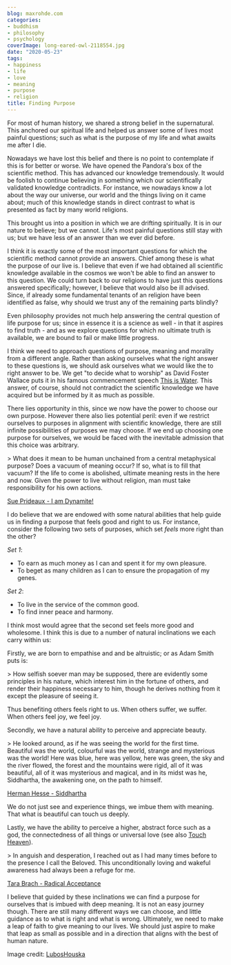 ```yaml
---
blog: maxrohde.com
categories:
- buddhism
- philosophy
- psychology
coverImage: long-eared-owl-2118554.jpg
date: "2020-05-23"
tags:
- happiness
- life
- love
- meaning
- purpose
- religion
title: Finding Purpose
---
```


For most of human history, we shared a strong belief in the supernatural. This anchored our spiritual life and helped us answer some of lives most painful questions; such as what is the purpose of my life and what awaits me after I die.

Nowadays we have lost this belief and there is no point to contemplate if this is for better or worse. We have opened the Pandora's box of the scientific method. This has advanced our knowledge tremendously. It would be foolish to continue believing in something which our scientifically validated knowledge contradicts. For instance, we nowadays know a lot about the way our universe, our world and the things living on it came about; much of this knowledge stands in direct contrast to what is presented as fact by many world religions.

This brought us into a position in which we are drifting spiritually. It is in our nature to believe; but we cannot. Life's most painful questions still stay with us; but we have less of an answer than we ever did before.

I think it is exactly some of the most important questions for which the scientific method cannot provide an answers. Chief among these is what the purpose of our live is. I believe that even if we had obtained all scientific knowledge available in the cosmos we won't be able to find an answer to this question. We could turn back to our religions to have just this questions answered specifically; however, I believe that would also be ill advised. Since, if already some fundamental tenants of an religion have been identified as false, why should we trust any of the remaining parts blindly?

Even philosophy provides not much help answering the central question of life purpose for us; since in essence it is a science as well - in that it aspires to find truth - and as we explore questions for which no ultimate truth is available, we are bound to fail or make little progress.

I think we need to approach questions of purpose, meaning and morality from a different angle. Rather than asking ourselves what the right answer to these questions is, we should ask ourselves what we would like the to right answer to be. We get "to decide what to worship" as David Foster Wallace puts it in his famous commencement speech [This is Water](https://en.wikipedia.org/wiki/This_Is_Water). This answer, of course, should not contradict the scientific knowledge we have acquired but be informed by it as much as possible.

There lies opportunity in this, since we now have the power to choose our own purpose. However there also lies potential peril: even if we restrict ourselves to purposes in alignment with scientific knowledge, there are still infinite possibilities of purposes we may choose. If we end up choosing one purpose for ourselves, we would be faced with the inevitable admission that this choice was arbitrary.

\> What does it mean to be human unchained from a central metaphysical purpose? Does a vacuum of meaning occur? If so, what is to fill that vacuum? If the life to come is abolished, ultimate meaning rests in the here and now. Given the power to live without religion, man must take responsibility for his own actions.

[Sue Prideaux - I am Dynamite!](https://www.goodreads.com/review/show/3352769348)

I do believe that we are endowed with some natural abilities that help guide us in finding a purpose that feels good and right to us. For instance, consider the following two sets of purposes, which set _feels_ more right than the other?

_Set 1_:

- To earn as much money as I can and spent it for my own pleasure.
- To beget as many children as I can to ensure the propagation of my genes.

_Set 2_:

- To live in the service of the common good.
- To find inner peace and harmony.

I think most would agree that the second set feels more good and wholesome. I think this is due to a number of natural inclinations we each carry within us:

Firstly, we are born to empathise and and be altruistic; or as Adam Smith puts is:

\> How selfish soever man may be supposed, there are evidently some principles in his nature, which interest him in the fortune of others, and render their happiness necessary to him, though he derives nothing from it except the pleasure of seeing it.

Thus benefiting others feels right to us. When others suffer, we suffer. When others feel joy, we feel joy.

Secondly, we have a natural ability to perceive and appreciate beauty.

\> He looked around, as if he was seeing the world for the first time. Beautiful was the world, colourful was the world, strange and mysterious was the world! Here was blue, here was yellow, here was green, the sky and the river flowed, the forest and the mountains were rigid, all of it was beautiful, all of it was mysterious and magical, and in its midst was he, Siddhartha, the awakening one, on the path to himself.

[Herman Hesse - Siddhartha](https://www.goodreads.com/book/show/52036.Siddhartha)

We do not just see and experience things, we imbue them with meaning. That what is beautiful can touch us deeply.

Lastly, we have the ability to perceive a higher, abstract force such as a god, the connectedness of all things or universal love (see also [Touch Heaven](https://maxrohde.com/2019/11/16/touch-heaven/)).

\> In anguish and desperation, I reached out as I had many times before to the presence I call the Beloved. This unconditionally loving and wakeful awareness had always been a refuge for me.

[Tara Brach - Radical Acceptance](https://www.goodreads.com/book/show/173666.Radical_Acceptance)

I believe that guided by these inclinations we can find a purpose for ourselves that is imbued with deep meaning. It is not an easy journey though. There are still many different ways we can choose, and little guidance as to what is right and what is wrong. Ultimately, we need to make a leap of faith to give meaning to our lives. We should just aspire to make that leap as small as possible and in a direction that aligns with the best of human nature.

Image credit: [LubosHouska](https://pixabay.com/photos/long-eared-owl-owl-bird-wildlife-2118554/)
